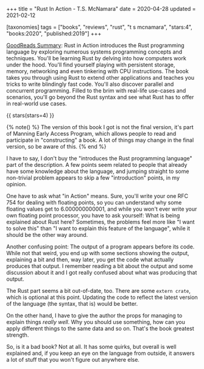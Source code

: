 +++
title = "Rust In Action - T.S. McNamara"
date = 2020-04-28
updated = 2021-02-12

[taxonomies]
tags = ["books", "reviews", "rust", "t s mcnamara", "stars:4", 
"books:2020", "published:2019"]
+++

[GoodReads Summary](https://www.goodreads.com/book/show/45731908-rust-in-action):
Rust in Action introduces the Rust programming language by exploring numerous
systems programming concepts and techniques. You'll be learning Rust by delving
into how computers work under the hood. You'll find yourself playing with
persistent storage, memory, networking and even tinkering with CPU
instructions. The book takes you through using Rust to extend other
applications and teaches you tricks to write blindingly fast code. You'll also
discover parallel and concurrent programming. Filled to the brim with
real-life use-cases and scenarios, you'll go beyond the Rust syntax and see
what Rust has to offer in real-world use cases.

<!-- more -->

{{ stars(stars=4) }}

{% note() %}
The version of this book I got is not the final version, it's part of
Manning Early Access Program, which allows people to read and participate in
"constructing" a book. A lot of things may change in the final version, so be
aware of this.
{% end %}

I have to say, I don't buy the "introduces the Rust programming language" part
of the description. A few points seem related to people that already have some
knowledge about the language, and jumping straight to some non-trivial problem
appears to skip a few "introduction" points, in my opinion.

One have to ask what "in Action" means. Sure, you'll write your one RFC
754 for dealing with floating points, so you can understand why some floating
values get to 6.000000000001, and while you won't ever write your own floating
point processor, you have to ask yourself: What is being explained about Rust
here? Sometimes, the problems feel more like "I want to solve this" than "I
want to explain this feature of the language", while it should be the other
way around.

Another confusing point: The output of a program appears before its code.
While not that weird, you end up with some sections showing the output,
explaining a bit and then, way later, you get the code what actually produces
that output. I remember reading a bit about the output and some discussion
about it and I got really confused about what was producing that output.

The Rust part seems a bit out-of-date, too. There are some `extern crate`,
which is optional at this point. Updating the code to reflect the latest
version of the language (the syntax, that is) would be better.

On the other hand, I have to give the author the props for managing to explain
things _really well_. Why you should use something, how can you apply
different things to the same data and so on. That's the book greatest
strength.

So, is it a bad book? Not at all. It has some quirks, but overall is well
explained and, if you keep an eye on the language from outside, it answers a
lot of stuff that you won't figure out anywhere else.
